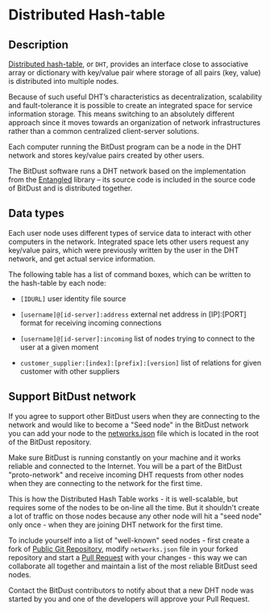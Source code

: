 # Distributed Hash-table


## Description

[Distributed hash-table]( https://en.wikipedia.org/wiki/Distributed_hash_table),
or `DHT`, provides an interface close to associative array or dictionary with key/value pair where storage of all pairs (key, value) is distributed into multiple nodes.

Because of such useful DHT’s characteristics as decentralization, scalability and fault-tolerance it is possible to create an integrated space for service information storage. This means switching to an absolutely different approach since it moves towards an organization of network infrastructures rather than a common centralized client-server solutions.

Each computer running the BitDust program can be a node in the DHT network and stores key/value pairs created by other users.

The BitDust software runs a DHT network based on the implementation from the [Entangled](http://entangled.sourceforge.net/) library – its source code is included in the source code of BitDust and is distributed together.



## Data types

Each user node uses different types of service data to interact with other computers in the network. Integrated space lets other users request any key/value pairs, which were previously written by the user in the DHT network, and get actual service information.

The following table has a list of command boxes, which can be written to the hash-table by each node:

* `[IDURL]` 
    user identity file source

* `[username]@[id-server]:address`
    external net address in [IP]:[PORT] format for receiving incoming connections

* `[username]@[id-server]:incoming`
    list of nodes trying to connect to the user at a given moment

* `customer_supplier:[index]:[prefix]:[version]`
    list of relations for given customer with other suppliers 
        

## Support BitDust network

If you agree to support other BitDust users when they are connecting to the network and would like to become a "Seed node" in the BitDust network you can add your node to the [networks.json](https://github.com/bitdust-io/public/blob/master/networks.json) file which is located in the root of the BitDust repository.

Make sure BitDust is running constantly on your machine and it works reliable and connected to the Internet.
You will be a part of the BitDust "proto-network" and receive incoming DHT requests from other nodes when they are connecting to the network for the first time.

This is how the Distributed Hash Table works - it is well-scalable, but requires some of the nodes to be on-line all the time. But it shouldn't create a lot of traffic on those nodes because any other node will hit a "seed node" only once - when they are joining DHT network for the first time.

To include yourself into a list of "well-known" seed nodes - first create a fork of [Public Git Repository](https://github.com/bitdust-io/public), modify `networks.json` file in your forked repository and start a [Pull Request](https://github.com/bitdust-io/public/pulls) with your changes - this way we can collaborate all together and maintain a list of the most reliable BitDust seed nodes.

Contact the BitDust contributors to notify about that a new DHT node was started by you and one of the developers will approve your Pull Request.


<div class=fbcomments markdown="1">
</div>
